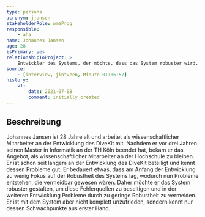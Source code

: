 ```yaml
---
type: persona
acronym: jjansen
stakeholderRole: wmaProg
responsible: 
    - aha
name: Johannes Jansen
age: 28
isPrimary: yes
relationshipToProject: >
    Entwickler des Systems, der möchte, dass das System robuster wird.
source: 
    - [interview, jintveen, Minute 01:06:57]
history:
    v1:
        date: 2021-07-08
        comment: initially created
---
```


## Beschreibung
Johannes Jansen ist 28 Jahre alt und arbeitet als wissenschaftlicher Mitarbeiter an der Entwicklung des DiveKit mit.
Nachdem er vor drei Jahren seinen Master in Informatik an der TH Köln beendet hat, bekam er das Angebot, als wissenschaftlicher Mitarbeiter an der Hochschule zu bleiben.
Er ist schon seit langem an der Entwicklung des DiveKit beteiligt und kennt dessen Probleme gut.
Er bedauert etwas, dass am Anfang der Entwicklung zu wenig Fokus auf der Robustheit des Systems lag, wodurch nun Probleme entstehen, die vermeidbar gewesen wären.
Daher möchte er das System robuster gestalten, um diese Fehlerquellen zu beseitigen und in der weiteren Entwicklung Probleme durch zu geringe Robustheit zu vermeiden.
Er ist mit dem System aber nicht komplett unzufrieden, sondern kennt nur dessen Schwachpunkte aus erster Hand.
